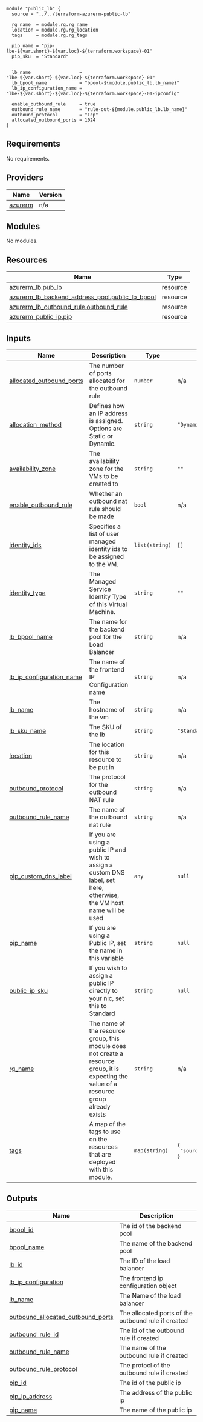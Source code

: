```hcl
module "public_lb" {
  source = "../../terraform-azurerm-public-lb"

  rg_name  = module.rg.rg_name
  location = module.rg.rg_location
  tags     = module.rg.rg_tags

  pip_name = "pip-lbe-${var.short}-${var.loc}-${terraform.workspace}-01"
  pip_sku  = "Standard"


  lb_name                  = "lbe-${var.short}-${var.loc}-${terraform.workspace}-01"
  lb_bpool_name            = "bpool-${module.public_lb.lb_name}"
  lb_ip_configuration_name = "lbe-${var.short}-${var.loc}-${terraform.workspace}-01-ipconfig"

  enable_outbound_rule     = true
  outbound_rule_name       = "rule-out-${module.public_lb.lb_name}"
  outbound_protocol        = "Tcp"
  allocated_outbound_ports = 1024
}
```

## Requirements

No requirements.

## Providers

| Name | Version |
|------|---------|
| <a name="provider_azurerm"></a> [azurerm](#provider\_azurerm) | n/a |

## Modules

No modules.

## Resources

| Name | Type |
|------|------|
| [azurerm_lb.pub_lb](https://registry.terraform.io/providers/hashicorp/azurerm/latest/docs/resources/lb) | resource |
| [azurerm_lb_backend_address_pool.public_lb_bpool](https://registry.terraform.io/providers/hashicorp/azurerm/latest/docs/resources/lb_backend_address_pool) | resource |
| [azurerm_lb_outbound_rule.outbound_rule](https://registry.terraform.io/providers/hashicorp/azurerm/latest/docs/resources/lb_outbound_rule) | resource |
| [azurerm_public_ip.pip](https://registry.terraform.io/providers/hashicorp/azurerm/latest/docs/resources/public_ip) | resource |

## Inputs

| Name | Description | Type | Default | Required |
|------|-------------|------|---------|:--------:|
| <a name="input_allocated_outbound_ports"></a> [allocated\_outbound\_ports](#input\_allocated\_outbound\_ports) | The number of ports allocated for the outbound rule | `number` | n/a | yes |
| <a name="input_allocation_method"></a> [allocation\_method](#input\_allocation\_method) | Defines how an IP address is assigned. Options are Static or Dynamic. | `string` | `"Dynamic"` | no |
| <a name="input_availability_zone"></a> [availability\_zone](#input\_availability\_zone) | The availability zone for the VMs to be created to | `string` | `""` | no |
| <a name="input_enable_outbound_rule"></a> [enable\_outbound\_rule](#input\_enable\_outbound\_rule) | Whether an outbound nat rule should be made | `bool` | n/a | yes |
| <a name="input_identity_ids"></a> [identity\_ids](#input\_identity\_ids) | Specifies a list of user managed identity ids to be assigned to the VM. | `list(string)` | `[]` | no |
| <a name="input_identity_type"></a> [identity\_type](#input\_identity\_type) | The Managed Service Identity Type of this Virtual Machine. | `string` | `""` | no |
| <a name="input_lb_bpool_name"></a> [lb\_bpool\_name](#input\_lb\_bpool\_name) | The name for the backend pool for the Load Balancer | `string` | n/a | yes |
| <a name="input_lb_ip_configuration_name"></a> [lb\_ip\_configuration\_name](#input\_lb\_ip\_configuration\_name) | The name of the frontend IP Configuration name | `string` | n/a | yes |
| <a name="input_lb_name"></a> [lb\_name](#input\_lb\_name) | The hostname of the vm | `string` | n/a | yes |
| <a name="input_lb_sku_name"></a> [lb\_sku\_name](#input\_lb\_sku\_name) | The SKU of the lb | `string` | `"Standard"` | no |
| <a name="input_location"></a> [location](#input\_location) | The location for this resource to be put in | `string` | n/a | yes |
| <a name="input_outbound_protocol"></a> [outbound\_protocol](#input\_outbound\_protocol) | The protocol for the outbound NAT rule | `string` | n/a | yes |
| <a name="input_outbound_rule_name"></a> [outbound\_rule\_name](#input\_outbound\_rule\_name) | The name of the outbound nat rule | `string` | n/a | yes |
| <a name="input_pip_custom_dns_label"></a> [pip\_custom\_dns\_label](#input\_pip\_custom\_dns\_label) | If you are using a public IP and wish to assign a custom DNS label, set here, otherwise, the VM host name will be used | `any` | `null` | no |
| <a name="input_pip_name"></a> [pip\_name](#input\_pip\_name) | If you are using a Public IP, set the name in this variable | `string` | `null` | no |
| <a name="input_public_ip_sku"></a> [public\_ip\_sku](#input\_public\_ip\_sku) | If you wish to assign a public IP directly to your nic, set this to Standard | `string` | `null` | no |
| <a name="input_rg_name"></a> [rg\_name](#input\_rg\_name) | The name of the resource group, this module does not create a resource group, it is expecting the value of a resource group already exists | `string` | n/a | yes |
| <a name="input_tags"></a> [tags](#input\_tags) | A map of the tags to use on the resources that are deployed with this module. | `map(string)` | <pre>{<br>  "source": "terraform"<br>}</pre> | no |

## Outputs

| Name | Description |
|------|-------------|
| <a name="output_bpool_id"></a> [bpool\_id](#output\_bpool\_id) | The id of the backend pool |
| <a name="output_bpool_name"></a> [bpool\_name](#output\_bpool\_name) | The name of the backend pool |
| <a name="output_lb_id"></a> [lb\_id](#output\_lb\_id) | The ID of the load balancer |
| <a name="output_lb_ip_configuration"></a> [lb\_ip\_configuration](#output\_lb\_ip\_configuration) | The frontend ip configuration object |
| <a name="output_lb_name"></a> [lb\_name](#output\_lb\_name) | The Name of the load balancer |
| <a name="output_outbound_allocated_outbound_ports"></a> [outbound\_allocated\_outbound\_ports](#output\_outbound\_allocated\_outbound\_ports) | The allocated ports of the outbound rule if created |
| <a name="output_outbound_rule_id"></a> [outbound\_rule\_id](#output\_outbound\_rule\_id) | The id of the outbound rule if created |
| <a name="output_outbound_rule_name"></a> [outbound\_rule\_name](#output\_outbound\_rule\_name) | The name of the outbound rule if created |
| <a name="output_outbound_rule_protocol"></a> [outbound\_rule\_protocol](#output\_outbound\_rule\_protocol) | The protocl of the outbound rule if created |
| <a name="output_pip_id"></a> [pip\_id](#output\_pip\_id) | The id of the public ip |
| <a name="output_pip_ip_address"></a> [pip\_ip\_address](#output\_pip\_ip\_address) | The address of the public ip |
| <a name="output_pip_name"></a> [pip\_name](#output\_pip\_name) | The name of the public ip |
